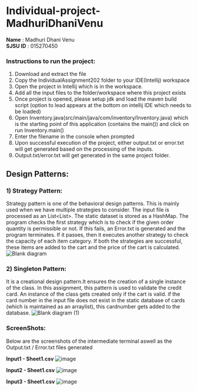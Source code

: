 # Individual-project-MadhuriDhaniVenu

**Name** : Madhuri Dhani Venu <br />
**SJSU ID** : 015270450

### Instructions to run the project:
1) Download and extract the file
2) Copy the IndividualAssignment202 folder to your IDE(Intellij) workspace
3) Open the project in Intellij which is in the workspace.
4) Add all the input files to the folder/workspace where this project exists
5) Once project is opened, please setup jdk and load the maven build script (option to lead appears at the bottom on intellij IDE which needs to be loaded)
6) Open Inventory.java(src/main/java/com/inventory/Inventory.java) which is the starting point of this application (contains the main()) and click on run Inventory.main()
7) Enter the filename in the console when prompted
8) Upon successful execution of the project, either output.txt or error.txt will get generated based on the processing of the inputs.
9) Output.txt/error.txt will get generated in the same project folder.
 
## Design Patterns:
### 1) Strategy Pattern:
Strategy pattern is one of the behavioral design patterns. This is mainly used when we have multiple strategies to consider.
The input file is processed as an List<List<String>>. The static dataset is stored as a HashMap. 
The program checks the first strategy which is to check if the given order quantity is permissible or not. If this fails, an Error.txt is generated and the program terminates. If it passes, then it executes another strategy to check the capacity of each item category.
If both the strategies are successful, these items are added to the cart and the price of the cart is calculated.
![Blank diagram](https://user-images.githubusercontent.com/77411174/144794785-b4b4f9c6-45bc-4118-a71e-65b68e56e609.png)

 
### 2) Singleton Pattern:
It is a creational design pattern.It ensures the creation of a single instance of the class.
In this assignment, this pattern is used to validate the credit card. An instance of the class gets created only if the cart is valid. if the card number in the input file does not exist in the static database of cards (which is maintained as an arraylist), this cardnumber gets added to the database. 
  ![Blank diagram (1)](https://user-images.githubusercontent.com/77411174/144794831-9bc5c9bb-bd55-4478-90c6-bd6528e21e05.png)

 
 ### ScreenShots:<br />
 Below are the screenshots of the intermediate terminal aswell as the Output.txt / Error.txt files generated
  
 **Input1 - Sheet1.csv**
  ![image](https://user-images.githubusercontent.com/77411174/144794963-2778edad-ed00-450b-8e61-155f6b0885a7.png)

  
 **Input2 - Sheet1.csv**
  ![image](https://user-images.githubusercontent.com/77411174/144795020-783e46dc-2f29-4806-a4f4-494e3609eb0a.png)

  
  **Input3 - Sheet1.csv**
  ![image](https://user-images.githubusercontent.com/77411174/144795065-f3a7a058-954f-4ba2-8569-04200286d46c.png)

